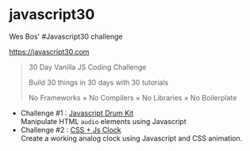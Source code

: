 # javascript30
Wes Bos' #Javascript30 challenge

https://javascript30.com

 > 30 Day Vanilla JS Coding Challenge
 > 
 > Build 30 things in 30 days with 30 tutorials
 > 
 > No Frameworks × No Compilers × No Libraries × No Boilerplate

 * Challenge #1 : [Javascript Drum Kit](https://vaggrippino.github.io/javascript30/01_JavascriptDrumKit/)  
 Manipulate HTML `audio` elements using Javascript
 * Challenge #2 : [CSS + Js Clock](https://vaggrippino.github.io/javascript30/02_CSS+JsClock/)  
 Create a working analog clock using Javascript and CSS animation.
 
